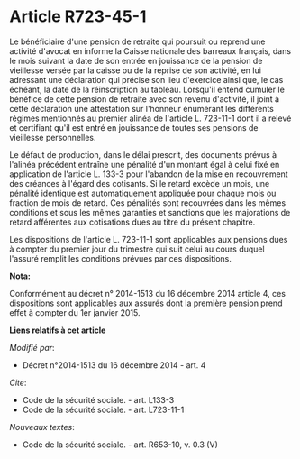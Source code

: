 # Article R723-45-1

Le bénéficiaire d'une pension de retraite qui poursuit ou reprend une activité d'avocat en informe la Caisse nationale des
barreaux français, dans le mois suivant la date de son entrée en jouissance de la pension de vieillesse versée par la caisse
ou de la reprise de son activité, en lui adressant une déclaration qui précise son lieu d'exercice ainsi que, le cas échéant,
la date de la réinscription au tableau. Lorsqu'il entend cumuler le bénéfice de cette pension de retraite avec son revenu
d'activité, il joint à cette déclaration une attestation sur l'honneur énumérant les différents régimes mentionnés au premier
alinéa de l'article L. 723-11-1 dont il a relevé et certifiant qu'il est entré en jouissance de toutes ses pensions de
vieillesse personnelles. 

Le défaut de production, dans le délai prescrit, des documents prévus à l'alinéa précédent entraîne une pénalité d'un montant
égal à celui fixé en application de l'article L. 133-3 pour l'abandon de la mise en recouvrement des créances à l'égard des
cotisants. Si le retard excède un mois, une pénalité identique est automatiquement appliquée pour chaque mois ou fraction de
mois de retard. Ces pénalités sont recouvrées dans les mêmes conditions et sous les mêmes garanties et sanctions que les
majorations de retard afférentes aux cotisations dues au titre du présent chapitre. 

Les dispositions de l'article L. 723-11-1 sont applicables aux pensions dues à compter du premier jour du trimestre qui suit
celui au cours duquel l'assuré remplit les conditions prévues par ces dispositions.

**Nota:**

Conformément au décret n° 2014-1513 du 16 décembre 2014 article 4, ces dispositions sont applicables aux assurés dont la
première pension prend effet à compter du 1er janvier 2015.

**Liens relatifs à cet article**

_Modifié par_:

  - Décret n°2014-1513 du 16 décembre 2014 - art. 4

_Cite_:

  - Code de la sécurité sociale. - art. L133-3
  - Code de la sécurité sociale. - art. L723-11-1

_Nouveaux textes_:

  - Code de la sécurité sociale. - art. R653-10, v. 0.3 (V)
